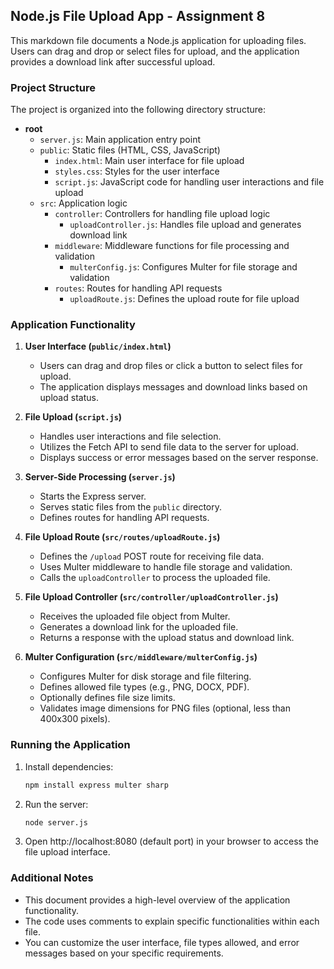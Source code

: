 ## Node.js File Upload App - Assignment 8

This markdown file documents a Node.js application for uploading files. Users can drag and drop or select files for upload, and the application provides a download link after successful upload.

### Project Structure

The project is organized into the following directory structure:

* **root**
    * `server.js`: Main application entry point
    * `public`: Static files (HTML, CSS, JavaScript)
        * `index.html`: Main user interface for file upload
        * `styles.css`: Styles for the user interface
        * `script.js`: JavaScript code for handling user interactions and file upload
    * `src`: Application logic
        * `controller`: Controllers for handling file upload logic
            * `uploadController.js`: Handles file upload and generates download link
        * `middleware`: Middleware functions for file processing and validation
            * `multerConfig.js`: Configures Multer for file storage and validation
        * `routes`: Routes for handling API requests
            * `uploadRoute.js`: Defines the upload route for file upload

### Application Functionality

1. **User Interface (`public/index.html`)**
   - Users can drag and drop files or click a button to select files for upload.
   - The application displays messages and download links based on upload status.

2. **File Upload (`script.js`)**
   - Handles user interactions and file selection.
   - Utilizes the Fetch API to send file data to the server for upload.
   - Displays success or error messages based on the server response.

3. **Server-Side Processing (`server.js`)**
   - Starts the Express server.
   - Serves static files from the `public` directory.
   - Defines routes for handling API requests.

4. **File Upload Route (`src/routes/uploadRoute.js`)**
   - Defines the `/upload` POST route for receiving file data.
   - Uses Multer middleware to handle file storage and validation.
   - Calls the `uploadController` to process the uploaded file.

5. **File Upload Controller (`src/controller/uploadController.js`)**
   - Receives the uploaded file object from Multer.
   - Generates a download link for the uploaded file.
   - Returns a response with the upload status and download link.

6. **Multer Configuration (`src/middleware/multerConfig.js`)**
   - Configures Multer for disk storage and file filtering.
   - Defines allowed file types (e.g., PNG, DOCX, PDF).
   - Optionally defines file size limits.
   - Validates image dimensions for PNG files (optional, less than 400x300 pixels).

### Running the Application

1.  Install dependencies:

    ```bash
    npm install express multer sharp 
    ```

2.  Run the server:

    ```bash
    node server.js
    ```

3.  Open http://localhost:8080 (default port) in your browser to access the file upload interface.

### Additional Notes

* This document provides a high-level overview of the application functionality.
* The code uses comments to explain specific functionalities within each file.
* You can customize the user interface, file types allowed, and error messages based on your specific requirements.
